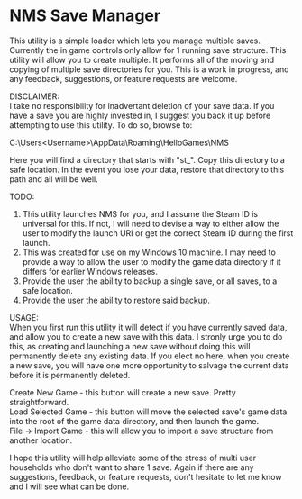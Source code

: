 # NMS Save Manager

This utility is a simple loader which lets you manage multiple saves. Currently the in game controls only allow for 1 running save structure. This utility will allow you to create multiple. It performs all of the moving and copying of multiple save directories for you. This is a work in progress, and any feedback, suggestions, or feature requests are welcome.

DISCLAIMER:<br />
I take no responsibility for inadvertant deletion of your save data. If you have a save you are highly invested in, I suggest you back it up before attempting to use this utility. To do so, browse to:

C:\Users\<Username>\AppData\Roaming\HelloGames\NMS

Here you will find a directory that starts with "st_". Copy this directory to a safe location. In the event you lose your data, restore that directory to this path and all will be well.

TODO:<br />
1. This utility launches NMS for you, and I assume the Steam ID is universal for this. If not, I will need to devise a way to either allow the user to modify the launch URI or get the correct Steam ID during the first launch.<br />
2. This was created for use on my Windows 10 machine. I may need to provide a way to allow the user to modify the game data directory if it differs for earlier Windows releases.<br />
3. Provide the user the ability to backup a single save, or all saves, to a safe location.<br />
4. Provide the user the ability to restore said backup.

USAGE:<br />
When you first run this utility it will detect if you have currently saved data, and allow you to create a new save with this data. I stronly urge you to do this, as creating and launching a new save without doing this will permanently delete any existing data. If you elect no here, when you create a new save, you will have one more opportunity to salvage the current data before it is permanently deleted.

Create New Game - this button will create a new save. Pretty straightforward.<br />
Load Selected Game - this button will move the selected save's game data into the root of the game data directory, and then launch the game.<br />
File -> Import Game - this will allow you to import a save structure from another location.

I hope this utility will help alleviate some of the stress of multi user households who don't want to share 1 save. Again if there are any suggestions, feedback, or feature requests, don't hesitate to let me know and I will see what can be done.
